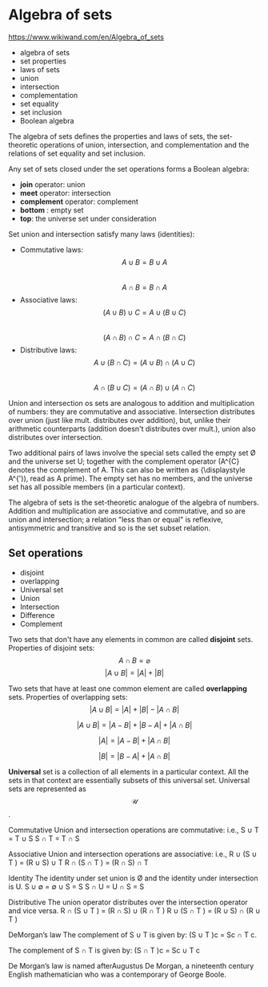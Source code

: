 # Algebra of sets

https://www.wikiwand.com/en/Algebra_of_sets


- algebra of sets
- set properties
- laws of sets
- union
- intersection
- complementation
- set equality
- set inclusion
- Boolean algebra

The algebra of sets defines the properties and laws of sets, the set-theoretic operations of union, intersection, and complementation and the relations of set equality and set inclusion.

Any set of sets closed under the set operations forms a Boolean algebra:
- **join** operator: union
- **meet** operator: intersection
- **complement** operator: complement
- **bottom** : empty set
- **top**: the universe set under consideration


Set union and intersection satisfy many laws (identities):
* Commutative laws:   
  $$\quad A\cup B=B\cup A$$   
  $$\quad A\cap B=B\cap A$$
* Associative laws:   
  $$\quad (A\cup B)\cup C=A\cup (B\cup C)$$   
  $$\quad (A\cap B)\cap C=A\cap (B\cap C)$$
* Distributive laws:   
  $$\quad A\cup (B\cap C)=(A\cup B)\cap (A\cup C)$$   
  $$\quad A\cap (B\cup C)=(A\cap B)\cup (A\cap C)$$

Union and intersection os sets are analogous to addition and multiplication of numbers: they are commutative and associative. Intersection distributes over union (just like mult. distributes over addition), but, unlike their arithmetic counterparts (addition doesn't distributes over mult.), union also distributes over intersection.


Two additional pairs of laws involve the special sets called the empty set Ø and the universe set U; together with the complement operator (A^{C} denotes the complement of A. This can also be written as {\displaystyle A^{')), read as A prime). The empty set has no members, and the universe set has all possible members (in a particular context).



The algebra of sets is the set-theoretic analogue of the algebra of numbers. Addition and multiplication are associative and commutative, and so are union and intersection; a relation "less than or equal" is reflexive, antisymmetric and transitive and so is the set subset relation.



## Set operations

- disjoint
- overlapping
- Universal set
- Union
- Intersection
- Difference
- Complement

Two sets that don't have any elements in common are called **disjoint** sets. Properties of disjoint sets:
$$A \cap B= \varnothing$$
$$|A \cup B| = |A| + |B|$$

Two sets that have at least one common element are called **overlapping** sets. Properties of overlapping sets:
$$|A \cup B| = |A| + |B| - |A \cap B|$$

$$|A \cup B| = |A-B| + |B-A| + |A \cap B|$$

$$|A| = |A-B| + |A \cap B|$$

$$|B| = |B-A| + |A \cap B|$$


__Universal__ set is a collection of all elements in a particular context. All the sets in that context are essentially subsets of this universal set. Universal sets are represented as $$\mathcal{U}$$.



Commutative Union and intersection operations are
commutative: i.e.,
S ∪ T = T ∪ S
S ∩ T = T ∩ S

Associative Union and intersection operations are
associative: i.e.,
R ∪ (S ∪ T ) = (R ∪ S) ∪ T
R ∩ (S ∩ T ) = (R ∩ S) ∩ T

Identity The identity under set union is Ø and
the identity under intersection is U.
S ∪ ∅ = ∅ ∪ S = S
S ∩ U = U ∩ S = S

Distributive The union operator distributes over
the intersection operator and vice versa.
R ∩ (S ∪ T ) = (R ∩ S) ∪ (R ∩ T )
R ∪ (S ∩ T ) = (R ∪ S) ∩ (R ∪ T )

DeMorgan’s law The complement of S ∪ T is given by:
(S ∪ T )c = Sc ∩ T c.

The complement of S ∩ T is given by:
(S ∩ T )c = Sc ∪ T c

De Morgan’s law is named afterAugustus De Morgan, a nineteenth century English mathematician who was a contemporary of George Boole.
